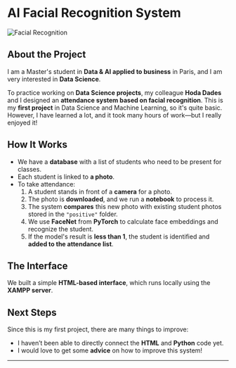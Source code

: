 # AI Facial Recognition System  

![Facial Recognition](https://th.bing.com/th/id/OIP.CoFJx3X6lFdd-X7dO25OmAHaE7?rs=1&pid=ImgDetMain)  

## About the Project  

I am a Master's student in **Data & AI applied to business** in Paris, and I am very interested in **Data Science**.  

To practice working on **Data Science projects**, my colleague **Hoda Dades** and I designed an **attendance system based on facial recognition**. This is my **first project** in Data Science and Machine Learning, so it's quite basic. However, I have learned a lot, and it took many hours of work—but I really enjoyed it!  

## How It Works  

- We have a **database** with a list of students who need to be present for classes.  
- Each student is linked to **a photo**.  
- To take attendance:  
  1. A student stands in front of a **camera** for a photo.  
  2. The photo is **downloaded**, and we run a **notebook** to process it.  
  3. The system **compares** this new photo with existing student photos stored in the `"positive"` folder.  
  4. We use **FaceNet** from **PyTorch** to calculate face embeddings and recognize the student.  
  5. If the model's result is **less than 1**, the student is identified and **added to the attendance list**.  

## The Interface  

We built a simple **HTML-based interface**, which runs locally using the **XAMPP server**.  

## Next Steps  

Since this is my first project, there are many things to improve:  
- I haven’t been able to directly connect the **HTML** and **Python** code yet.  
- I would love to get some **advice** on how to improve this system!  

---
